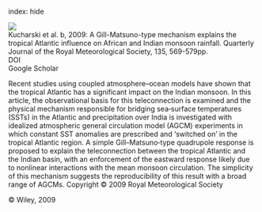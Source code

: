 index: hide

<div class="Citation">
    <div class="Citation-thumb CitationThumb-linked"  data-href="https://doi.org/10.1002/qj.406">
      <img src="https://static.claimspace.cloud/climate-study-static/refs/thumbs/14/Kucharski_et_al_2009b-thumb.png" />
    </div>

  <div class="Citation-body">
    <div class="Citation-text">Kucharski et al. b, 2009: A Gill-Matsuno-type mechanism explains the tropical Atlantic influence on African and Indian monsoon rainfall. <span class="Article-journal">Quarterly Journal of the Royal Meteorological Society, </span><span class="Article-volume">135, </span>569-579pp.</div>
    <div class="Citation-links">
      <div class="CitationLink" data-href="https://doi.org/10.1002/qj.406">
        <div class="CitationLink-icon CitationLink-Doi"></div>
        <div class="CitationLink-text">DOI</div>
      </div>
      <div class="CitationLink" data-href="https://scholar.google.com/scholar?q=10.1002/qj.406">
        <div class="CitationLink-icon CitationLink-Scholar"></div>
        <div class="CitationLink-text">Google Scholar</div>
      </div>
    </div>
  </div>
</div>

Recent studies using coupled atmosphere–ocean models have shown that the tropical Atlantic has a significant impact on the Indian monsoon. In this article, the observational basis for this teleconnection is examined and the physical mechanism responsible for bridging sea‐surface temperatures (SSTs) in the Atlantic and precipitation over India is investigated with idealized atmospheric general circulation model (AGCM) experiments in which constant SST anomalies are prescribed and ‘switched on’ in the tropical Atlantic region. A simple Gill–Matsuno‐type quadrupole response is proposed to explain the teleconnection between the tropical Atlantic and the Indian basin, with an enforcement of the eastward response likely due to nonlinear interactions with the mean monsoon circulation. The simplicity of this mechanism suggests the reproducibility of this result with a broad range of AGCMs. Copyright © 2009 Royal Meteorological Society

<div class="Citation-copy">
&copy; Wiley, 2009
</div>